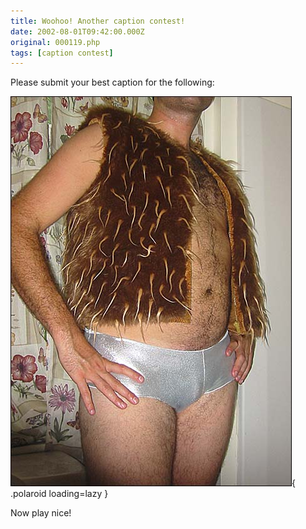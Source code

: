 ```yaml
---
title: Woohoo! Another caption contest!
date: 2002-08-01T09:42:00.000Z
original: 000119.php
tags: [caption contest]
---
```


Please submit your best caption for the following:

![img](./vest.jpg){ .polaroid loading=lazy }

Now play nice!
